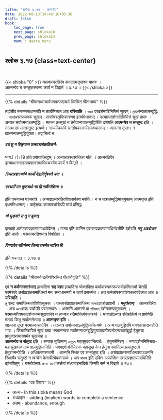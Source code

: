 ```yaml
---
title: "श्लोक ३.१७ - कर्मयोग"
date: 2022-08-13T14:40:16+05:30
draft: false
book:
    toc_page: true
    next_page: shloka18
    prev_page: shloka14
    menu : geeta_menu
---
```




## श्लोक ३.१७ {class=text-center}

<br/>

{{< shloka  "0"  >}}
यस्त्वात्मरतिरेव स्यादात्मतृप्तश्च मानवः ।  
आत्मन्येव च सन्तुष्टस्तस्य कार्यं न विद्यते ॥ ३.१७ ॥
{{< /shloka >}}

---


{{% details "श्रीमत्मध्वाचार्यभगवत्पादाचर्य विरचित  गीताभाष्य" %}}

तर्ह्यतीव मनस्समाधानमपि न कार्यमित्यत आह **यस्त्विति** । `रमणं` 
परदर्शनादिनिमित्तं सुखम्। `तृप्ति`रन्यत्रालम्बुद्धिः । `सन्तोष`स्तज्जनकं 
सुखम् ।सन्तोषस्तृप्तिकारणम् इत्यभिधानात् । परमात्मदर्शनादिनिमित्तं सुखं 
प्राप्तः । अन्यत्र सर्वात्मनाऽलम्बुद्धिः । महच्च तत्सुखं च 
तेनैवान्यत्रालम्बुद्धिरिति दर्शयति **आत्मन्येव च सन्तुष्ट** इति । तत्स्थ 
एव सन्सन्तुष्ट इत्यर्थः। नान्यत्किमपि सन्तोषकारणमित्यवधारणम् । आत्मना 
तृप्तः। न ह्यात्मन्यलम्बुद्धिर्युक्ता। तद्वाचित्वं च 
##### वयं तु न वितृप्याम उत्तमश्लोकविक्रमैः 
भाग.1।1।19 इति प्रयोगात्सिद्धम् । 
अध्याहारस्त्वगतिका गतिः । आत्मरतिरैव 
इत्यवधारणादसम्प्रज्ञातसमाधिस्थस्यैव कार्यं न 
विद्यते । 
##### स्थितप्रज्ञस्यापि कार्यो देहादिर्दृश्यते यदा ।
##### स्वधर्मो मम तुष्ट्यर्थः सा हि सर्वैरपेक्षिता ॥ 
इति वचनाच्च पञ्चरात्रे । 
अन्यदाऽन्यरतिरपीषत्सर्वस्य भवति । न च तत्रालम्बुद्धिमात्रमुक्तम् 
आत्मतृप्त इति पृथगभिधानात् । कर्तृशब्दः कालावच्छेदेऽपि चायं 
प्रसिद्धः 
##### यो भुङ्क्ते स तु न ब्रूयात् 
इत्यादौ अतोऽसम्प्रज्ञातसमाधावेवैतत् । मानव इति ज्ञानिन 
एवासम्प्रज्ञातसमाधिर्भवतीति दर्शयति ***मनु अवबोधन*** इति धातोः। 
परमात्मरतिश्चात्र विवक्षिता । 
##### विष्णावेव रतिर्यस्य क्रिया तस्यैव नास्ति हि 
इति वचनात्  ॥ ३.१७ ॥

{{% /details %}}



{{% details "श्रीराघवेन्द्रतीर्थविरचित गीताविवृतिः" %}}

एवं **न कर्मणामनारंभात्‌** इत्यादिना **सह यज्ञा** इत्यादिना चोक्तदिशा
कर्माकरणतत्करणयोर्हानिलाभौ चेत्तर्हि परमेश्वरे असंप्रज्ञातसमाधिरूपं
मनः समाधानमपि न कार्यं प्रसज्येत । तत्र कर्मलोपस्यावंश्यकत्वादित्यत आह
॥ **यस्त्विति** ।  
`तु` शब्दः समाधिस्थत्वविशेषसूचकः । यस्त्वसंप्रज्ञातसमाधिस्थः
`मानवो`ऽपरोक्षज्ञानी । ***मनुतेरवण्***‌ । आत्मरतिरेव । 
अत्र `अत्म`शब्दः सर्वोऽपि परमात्मपरः । 
आत्मनि आत्मनो वा `रतिमान्` दर्शनजन्यसुखवान्‌ ।
परमात्मविषयकदर्शनजन्यसुखवानेव न त्वन्यत्र रतिमानित्येवकारार्थः ।
भगवतोऽन्यत्र रतिराहित्यं न प्रायेणेति मंतव्यं किंतु सर्वात्मनेत्याह ॥
**आत्मतृप्त इति** ।  
आत्मना तृप्तः परमात्मप्रसादेनैव । तदन्यत्र
सर्वात्मनाऽलंबुद्धिमानित्यर्थः । 
अन्यत्रालंबुद्धिरपि भगवत्प्रसादायत्तेति भावः ।
किंचातिशयितं सुखं दत्वा भगवानन्यत्र 
सर्वात्मनाऽलंबुद्धिमुत्पादयतीत्यतोऽन्यत्रालंबुद्धौ 
हेतुतया प्रागुक्तरत्याख्यमेव सुखमाह ॥  
**आत्मन्येव च संतुष्ट** इति । सम्यक्‌ तुष्टिमान्‌ `संतुष्टः` 
महासुखवानित्यर्थः । हेतुगर्भमिदम्‌ ।
भगवद्दर्शननिमित्तक- महासुखवत्त्वादन्यत्रालंबुद्धिमानिति। 
भगवद्दर्शननिमित्तकं
महासुखं केन हेतुना स्यादित्यतस्संतुष्टत्वे हेतुरात्मन्येवेति ।
अधिकरणसप्तमी । आत्मनि स्थित एव सन्संतुष्ट इति ।
असंप्रज्ञातसमाधिरूपयाऽऽत्मनि स्थित्वैव संतुष्टो न त्वन्येन 
केनापीत्येवकारार्थः । अत्र `मानव` इति उक्तिः अपरोक्षिण 
एवासंप्रज्ञातसमाधिरिति द्योतयितुम्‌ ।
यस्त्वेवंरूपः `तस्य कार्यं` कर्तव्यं संध्यावंदनादिकं किमपि 
कर्म न विद्यते ॥ १७॥

{{% /details %}}



{{% details "पद विचार" %}}

- आत्म - In this sloka means God
- अध्याहार -  adding (implied) words to complete a sentence
- अलम् - abundance, enough

{{% /details %}}
